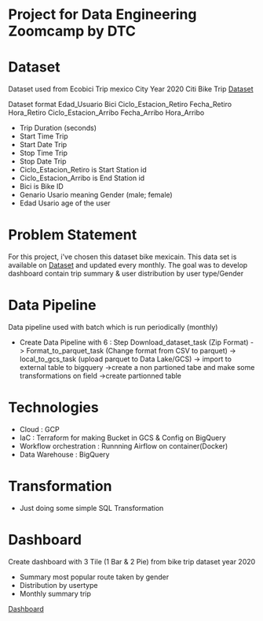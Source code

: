 # Project for Data Engineering Zoomcamp by DTC

# Dataset

Dataset used from Ecobici Trip mexico City Year 2020
Citi Bike Trip [Dataset](https://www.ecobici.cdmx.gob.mx/sites/default/files/data/usages/2020-01.csv)

Dataset format 
Edad_Usuario	Bici	Ciclo_Estacion_Retiro	Fecha_Retiro	Hora_Retiro	Ciclo_Estacion_Arribo	Fecha_Arribo	Hora_Arribo
- Trip Duration (seconds)
- Start Time Trip
- Start Date Trip
- Stop Time Trip
- Stop Date Trip
- Ciclo_Estacion_Retiro is Start Station id
- Ciclo_Estacion_Arribo is End Station id
- Bici is Bike ID
- Genario Usario  meaning Gender (male; female)
- Edad Usario age of the user

# Problem Statement

For this project, i've chosen this dataset  bike mexicain. This data set is available on [Dataset](https://www.ecobici.cdmx.gob.mx/sites/default/files/data/usages/2020-01.csv) and updated every monthly. The goal was to develop dashboard contain trip summary & user distribution by user type/Gender 


# Data Pipeline

Data pipeline used with batch which is run periodically (monthly)

- Create Data Pipeline with 6 : Step Download_dataset_task (Zip Format) -> Format_to_parquet_task (Change format from CSV to parquet) -> local_to_gcs_task (upload parquet to Data Lake/GCS) -> import to external table to bigquery ->create a non partioned tabe and make some transformations on field ->create partionned table

# Technologies

- Cloud : GCP
- IaC : Terraform for making Bucket in GCS & Config on BigQuery
- Workflow orchestration : Runnning Airflow on container(Docker)
- Data Warehouse : BigQuery

# Transformation

- Just doing some simple SQL Transformation

# Dashboard

Create dashboard with 3 Tile (1 Bar & 2 Pie) from bike trip dataset year 2020
- Summary most popular route taken by gender
- Distribution by usertype
- Monthly summary trip

[Dashboard]()
